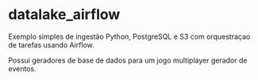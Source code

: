 # datalake_airflow

Exemplo simples de ingestão Python, PostgreSQL e S3
com orquestraçao de tarefas usando Airflow.

Possui geradores de base de dados para um
jogo multiplayer gerador de eventos.
